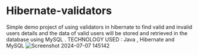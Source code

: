 # Hibernate-validators
Simple demo project of using validators in hibernate to find valid and invalid users details and the data of valid users will be stored and retrieved in the database using MySQL . TECHNOLOGY USED : Java , Hibernate and MySQL
![Screenshot 2024-07-07 145142](https://github.com/LOTHIKA/Hibernate-validators/assets/167205090/e9d8196e-c060-40ba-9e24-4ff4e469cd9d)
